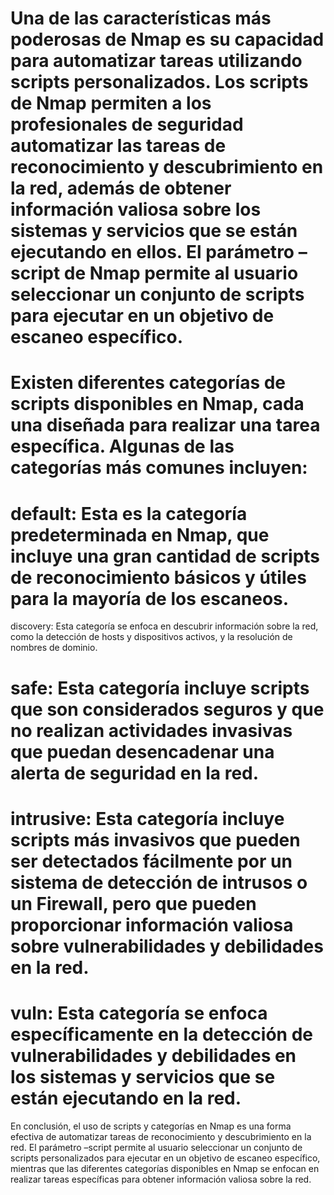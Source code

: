 # Una de las características más poderosas de Nmap es su capacidad para automatizar tareas utilizando scripts personalizados. Los scripts de Nmap permiten a los profesionales de seguridad automatizar las tareas de reconocimiento y descubrimiento en la red, además de obtener información valiosa sobre los sistemas y servicios que se están ejecutando en ellos. El parámetro –script de Nmap permite al usuario seleccionar un conjunto de scripts para ejecutar en un objetivo de escaneo específico.

# Existen diferentes categorías de scripts disponibles en Nmap, cada una diseñada para realizar una tarea específica. Algunas de las categorías más comunes incluyen:

# default: Esta es la categoría predeterminada en Nmap, que incluye una gran cantidad de scripts de reconocimiento básicos y útiles para la mayoría de los escaneos.
discovery: Esta categoría se enfoca en descubrir información sobre la red, como la detección de hosts y dispositivos activos, y la resolución de nombres de dominio.
# safe: Esta categoría incluye scripts que son considerados seguros y que no realizan actividades invasivas que puedan desencadenar una alerta de seguridad en la red.
# intrusive: Esta categoría incluye scripts más invasivos que pueden ser detectados fácilmente por un sistema de detección de intrusos o un Firewall, pero que pueden proporcionar información valiosa sobre vulnerabilidades y debilidades en la red.
# vuln: Esta categoría se enfoca específicamente en la detección de vulnerabilidades y debilidades en los sistemas y servicios que se están ejecutando en la red.
En conclusión, el uso de scripts y categorías en Nmap es una forma efectiva de automatizar tareas de reconocimiento y descubrimiento en la red. El parámetro –script permite al usuario seleccionar un conjunto de scripts personalizados para ejecutar en un objetivo de escaneo específico, mientras que las diferentes categorías disponibles en Nmap se enfocan en realizar tareas específicas para obtener información valiosa sobre la red.

